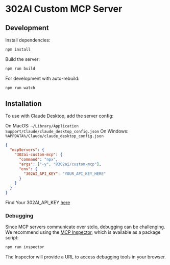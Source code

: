 # 302AI Custom MCP Server

## Development

Install dependencies:

```bash
npm install
```

Build the server:

```bash
npm run build
```

For development with auto-rebuild:

```bash
npm run watch
```

## Installation

To use with Claude Desktop, add the server config:

On MacOS: `~/Library/Application Support/Claude/claude_desktop_config.json`
On Windows: `%APPDATA%/Claude/claude_desktop_config.json`

```json
{
  "mcpServers": {
    "302ai-custom-mcp": {
      "command": "npx",
      "args": ["-y", "@302ai/custom-mcp"],
      "env": {
        "302AI_API_KEY": "YOUR_API_KEY_HERE"
      }
    }
  }
}
```

Find Your 302AI_API_KEY [here](https://dash.302.ai/apis/list)

### Debugging

Since MCP servers communicate over stdio, debugging can be challenging. We recommend using the [MCP Inspector](https://github.com/modelcontextprotocol/inspector), which is available as a package script:

```bash
npm run inspector
```

The Inspector will provide a URL to access debugging tools in your browser.